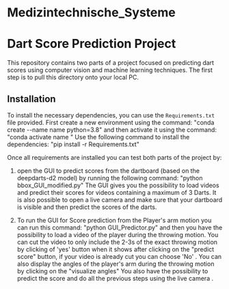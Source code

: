 # Medizintechnische_Systeme
# Dart Score Prediction Project

This repository contains two parts of a project focused on predicting dart scores using computer vision and machine learning techniques.
The first step is to pull this directory onto your local PC.
## Installation

To install the necessary dependencies, you can use the `Requirements.txt` file provided. First create a new environment using the command:
"conda create --name name python=3.8"
and then activate it using the command:
"conda activate name "
Use the following command to install the dependencies:
"pip install -r Requirements.txt"

Once all requirements are installed you can test both parts of the project by:
1. open the GUI to predict scores from the dartboard (based on the deepdarts-d2 model) by running the following command:
"python bbox_GUI_modified.py"
The GUI gives you the possibility to load videos and predict their scores for videos containing a maximum of 3 Darts. It is also possible to open a live camera and make sure that your dartboard is visible and then predict the scores of the darts.

2. To run the GUI for Score prediction from the Player's arm motion you can run this command:
"python GUI_Predictor.py" 
and then you have the possibility to load a video of the player during the throwing motion. You can cut the video to only include the 2-3s of the exact throwing motion by clicking of 'yes' button when it shows after clicking on the "predict score" button, if your video is already cut you can choose 'No' .
You can also display the angles of the player's arm  during the throwing motion by clicking on the "visualize angles"
You also have the possibility to predict the score and do all the previous steps using the live camera .


